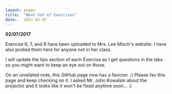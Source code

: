 ```yaml
---
layout: pages
title:  "Next Set of Exercises"
date:   2017-02-07
---
```


**02/07/2017**

Exercise 6, 7, and 8 have been uploaded to Mrs. Lee Misch's website. I have also posted them here for anyone not in her class.

I will update the tips section of each Exercise as I get questions in the labs so you might want to keep an eye out on those.

On an unrelated note, this GitHub page now has a favicon. ;)
Please fav this page and keep checking on it. I asked Mr. John Kowalski about the projector and it looks like it won't be fixed anytime soon... :(
